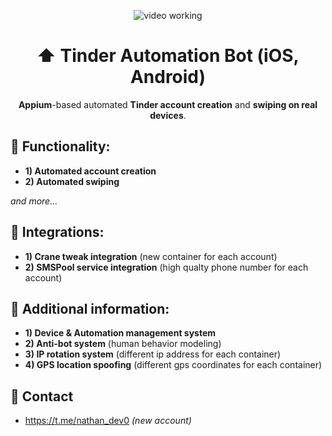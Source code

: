 <p align="center">
<img src="https://github.com/nathandev0/Tinder_Automation_Bot/blob/b6335f65b135283a022e46d17f904371cf392e4e/Demo.gif" alt="video working"/>
</p>
<h1 align="center"> ⬆️ Tinder Automation Bot (iOS, Android) </h1>
<p align="center"><strong>Appium</strong>-based automated <strong>Tinder account creation</strong> and <strong> swiping on real devices</strong>.</p>
<h2 id="contact"> 👀 Functionality: </h2>

- **1) Automated account creation**
- **2) Automated swiping**

*and more...*

<h2 id="contact"> 🔗 Integrations: </h2>

- **1) Crane tweak integration** (new container for each account)
- **2) SMSPool service integration** (high qualty phone number for each account)

<h2 id="contact"> 📝 Additional information: </h2>

- **1) Device & Automation management system**
- **2) Anti-bot system** (human behavior modeling)
- **3) IP rotation system** (different ip address for each container)
- **4) GPS location spoofing** (different gps coordinates for each container)

<h2 id="contact"> 💬 Contact</h2>

- https://t.me/nathan_dev0 *(new account)*
